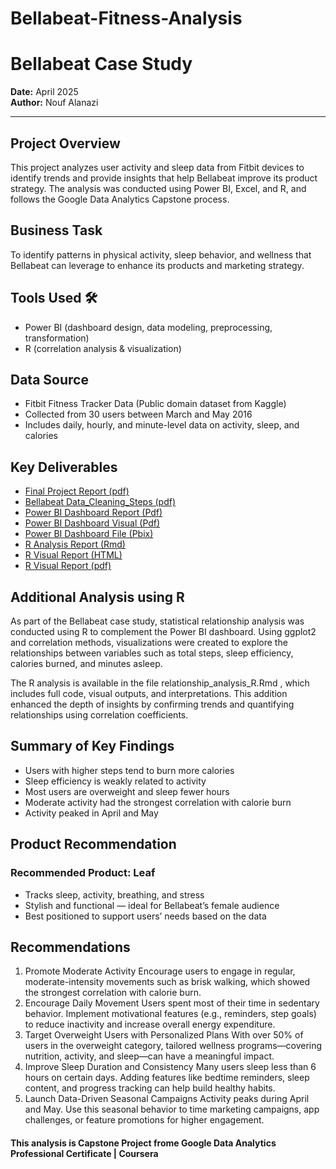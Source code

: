# Bellabeat-Fitness-Analysis
# Bellabeat Case Study
**Date:** April 2025  
**Author:** Nouf Alanazi

---

## Project Overview
This project analyzes user activity and sleep data from Fitbit devices to identify trends and provide insights that help Bellabeat improve its product strategy. The analysis was conducted using Power BI, Excel, and R, and follows the Google Data Analytics Capstone process.

## Business Task
To identify patterns in physical activity, sleep behavior, and wellness that Bellabeat can leverage to enhance its products and marketing strategy.

 ## Tools Used 🛠
- Power BI (dashboard design, data modeling, preprocessing, transformation)   
- R (correlation analysis & visualization)

## Data Source
- Fitbit Fitness Tracker Data (Public domain dataset from Kaggle)  
- Collected from 30 users between March and May 2016  
- Includes daily, hourly, and minute-level data on activity, sleep, and calories

## Key Deliverables
- [Final Project Report (pdf)](./Reports/Bellabeat_Project_Report_Final.pdf)
- [Bellabeat Data_Cleaning_Steps (pdf)](./Reports/Data_Cleaning_Steps.pdf)
- [Power BI Dashboard Report (Pdf)](./Dashboards/Bellabeat_Dashboard_Analysis.pdf) 
- [Power BI Dashboard Visual (Pdf)](./Dashboards/Dashboards_Visual.pdf)
- [Power BI Dashboard File (Pbix)](./Dashboards/Bellbeat_Dashboards_File.pbix) 
- [R Analysis Report (Rmd)](./R_analysis/relationship_analysis_R.Rmd)  
- [R Visual Report (HTML)](./R_analysis/relationship_analysis_R.html)
- [R Visual Report (pdf)](./R_analysis/relationship_analysis_R.pdf)


## Additional Analysis using R
As part of the Bellabeat case study, statistical relationship analysis was conducted using R to complement the Power BI dashboard. Using ggplot2 and correlation methods, visualizations were created to explore the relationships between variables such as total steps, sleep efficiency, calories burned, and minutes asleep.

The R analysis is available in the file  relationship_analysis_R.Rmd , which includes full code, visual outputs, and interpretations. This addition enhanced the depth of insights by confirming trends and quantifying relationships using correlation coefficients.

## Summary of Key Findings
- Users with higher steps tend to burn more calories  
- Sleep efficiency is weakly related to activity  
- Most users are overweight and sleep fewer hours  
- Moderate activity had the strongest correlation with calorie burn  
- Activity peaked in April and May 
##  Product Recommendation
###  Recommended Product: Leaf
- Tracks sleep, activity, breathing, and stress
- Stylish and functional — ideal for Bellabeat’s female audience
- Best positioned to support users’ needs based on the data
##  Recommendations
1.	Promote Moderate Activity
Encourage users to engage in regular, moderate-intensity movements such as brisk walking, which showed the strongest correlation with calorie burn.
2.	Encourage Daily Movement
Users spent most of their time in sedentary behavior. Implement motivational features (e.g., reminders, step goals) to reduce inactivity and increase overall energy expenditure.
3.	Target Overweight Users with Personalized Plans
With over 50% of users in the overweight category, tailored wellness programs—covering nutrition, activity, and sleep—can have a meaningful impact.
4.	Improve Sleep Duration and Consistency
Many users sleep less than 6 hours on certain days. Adding features like bedtime reminders, sleep content, and progress tracking can help build healthy habits.
5.	Launch Data-Driven Seasonal Campaigns
Activity peaks during April and May. Use this seasonal behavior to time marketing campaigns, app challenges, or feature promotions for higher engagement.

 ####  This analysis is Capstone Project frome   Google Data Analytics Professional Certificate | Coursera
